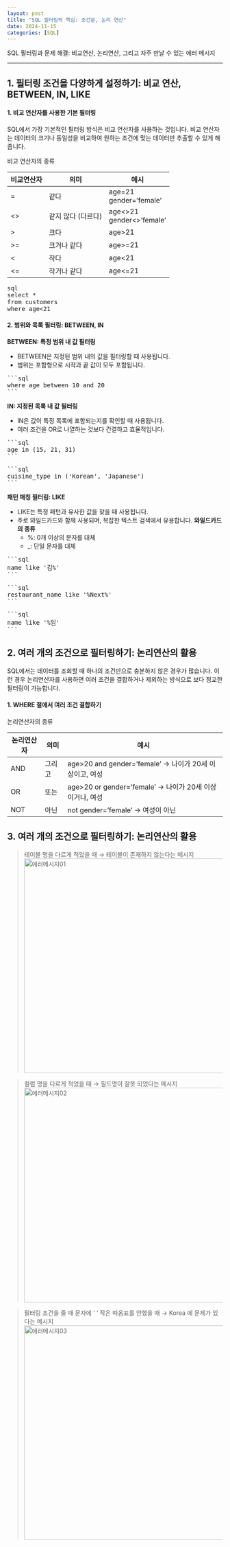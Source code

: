 ```yaml
---
layout: post
title: "SQL 필터링의 핵심: 조건문, 논리 연산"
date: 2024-11-15
categories: [SQL] 
---
```


SQL 필터링과 문제 해결: 비교연산, 논리연산, 그리고 자주 만날 수 있는 에러 메시지

---

## 1. 필터링 조건을 다양하게 설정하기: 비교 연산, BETWEEN, IN, LIKE
#### 1.  비교 연산자를 사용한 기본 필터링
SQL에서 가장 기본적인 필터링 방식은 비교 연산자를 사용하는 것입니다. 비교 연산자는 데이터의 크기나 동일성을 비교하여 원하는 조건에 맞는 데이터만 추출할 수 있게 해줍니다.

비교 연산자의 종류

| 비교연산자 | 의미 | 예시 |
|----------|-----------|------------|
| =      | 같다         | age=21<br>gender=’female’|
| <>     | 같지 않다 (다르다)| age<>21<br>gender<>’female’ |
| >      | 크다         | age>21 |
| >=     | 크거나 같다 | age>=21 |
| <      | 작다         | age<21 |
| <=     | 작거나 같다       | age<=21 |

<pre>sql
select *
from customers
where age<21
</pre>

#### 2. 범위와 목록 필터링: BETWEEN, IN
**BETWEEN: 특정 범위 내 값 필터링**
- BETWEEN은 지정된 범위 내의 값을 필터링할 때 사용됩니다.
- 범위는 포함형으로 시작과 끝 값이 모두 포함됩니다.
<pre>```sql
where age between 10 and 20
```</pre>

**IN: 지정된 목록 내 값 필터링**
- IN은 값이 특정 목록에 포함되는지를 확인할 때 사용됩니다.
- 여러 조건을 OR로 나열하는 것보다 간결하고 효율적입니다.
<pre>```sql
age in (15, 21, 31)
```</pre>

<pre>```sql
cuisine_type in ('Korean', 'Japanese')
```</pre>

**패턴 매칭 필터링: LIKE**
- LIKE는 특정 패턴과 유사한 값을 찾을 때 사용됩니다.
- 주로 와일드카드와 함께 사용되며, 복잡한 텍스트 검색에서 유용합니다.
**와일드카드의 종류**
    - %: 0개 이상의 문자를 대체
    - _: 단일 문자를 대체
<pre>```sql
name like '김%'
```</pre>
<pre>```sql
restaurant_name like '%Next%'
```</pre>
<pre>```sql
name like '%임'
```</pre>

## 2. 여러 개의 조건으로 필터링하기: 논리연산의 활용
SQL에서는 데이터를 조회할 때 하나의 조건만으로 충분하지 않은 경우가 많습니다. 이런 경우 논리연산자를 사용하면 여러 조건을 결합하거나 제외하는 방식으로 보다 정교한 필터링이 가능합니다.
#### 1.  WHERE 절에서 여러 조건 결합하기

논리연산자의 종류

| 논리연산자 | 의미 | 예시 |
|----------|-----------|------------|
| AND| 그리고 | age>20 and gender=’female’ → 나이가 20세 이상이고, 여성|
| OR | 또는   | age>20 or gender=’female’ → 나이가 20세 이상이거나, 여성 |
| NOT| 아닌   | not gender=’female’ → 여성이 아닌  |

## 3. 여러 개의 조건으로 필터링하기: 논리연산의 활용
> 테이블 명을 다르게 적었을 때 → 테이블이 존재하지 않는다는 메시지
<img src="https://mminzy22.github.io/mjp-data/assets/images/에러메시지01.png" alt="에러메시지01" width="500px"><br>

> 컬럼 명을 다르게 적었을 때 → 필드명이 잘못 되었다는 메시지
<img src="https://mminzy22.github.io/mjp-data/assets/images/에러메시지02.png" alt="에러메시지02" width="500px"><br>

> 필터링 조건을 줄 때 문자에 ‘ ‘ 작은 따옴표를 안했을 때 → Korea 에 문제가 있다는 메시지
<img src="https://mminzy22.github.io/mjp-data/assets/images/에러메시지03.png" alt="에러메시지03" width="500px"><br>